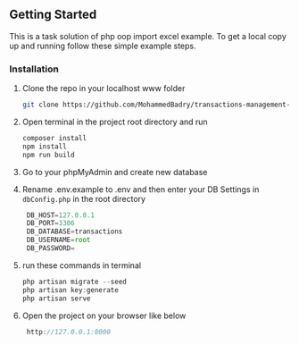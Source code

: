 
<!-- GETTING STARTED -->
## Getting Started

This is a task solution of php oop import excel example.
To get a local copy up and running follow these simple example steps.


### Installation

1. Clone the repo in your localhost www folder
   ```sh
   git clone https://github.com/MohammedBadry/transactions-management-system.git
   ```

2. Open terminal in the project root directory and run
   ```js
   composer install
   npm install
   npm run build
   ```

3. Go to your phpMyAdmin and create new database

4. Rename .env.example to .env and then enter your DB Settings in `dbConfig.php` in the root directory
   ```js
    DB_HOST=127.0.0.1
    DB_PORT=3306
    DB_DATABASE=transactions
    DB_USERNAME=root
    DB_PASSWORD=
   ```

5. run these commands in terminal
   ```js
   php artisan migrate --seed
   php artisan key:generate
   php artisan serve
   ```
6. Open the project on your browser like below
   ```js
    http://127.0.0.1:8000
   ```
